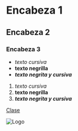 # Encabeza 1 
## Encabeza 2
### Encabeza 3

- *texto cursiva*
- **texto negrilla**
- ***texto negrita y cursiva***

1.  *texto cursiva*
2.  **texto negrilla**
3.  ***texto negrita y cursiva***

[Clase](https://catfact.ninja/facts)

![Logo](https://encrypted-tbn0.gstatic.com/images?q=tbn:ANd9GcSdd25hyNQOMs4Xx1Cv_A_oaT0zagfSWlXMBA&s)

